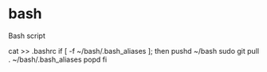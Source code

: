 # bash
Bash script


cat >> .bashrc
if [ -f ~/bash/.bash_aliases ]; then
    pushd ~/bash
    sudo git pull
    . ~/bash/.bash_aliases
    popd
fi
